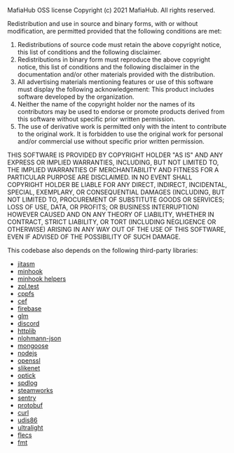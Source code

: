 MafiaHub OSS license
Copyright (c) 2021 MafiaHub. All rights reserved.

Redistribution and use in source and binary forms, with or without modification, are permitted provided that the following conditions are met:

1. Redistributions of source code must retain the above copyright notice, this list of conditions and the following disclaimer.
2. Redistributions in binary form must reproduce the above copyright notice, this list of conditions and the following disclaimer in the documentation and/or other materials provided with the distribution.
3. All advertising materials mentioning features or use of this software must display the following acknowledgement:
This product includes software developed by the organization.
4. Neither the name of the copyright holder nor the names of its contributors may be used to endorse or promote products derived from this software without specific prior written permission.
5. The use of derivative work is permitted only with the intent to contribute to the original work. It is forbidden to use the original work for personal and/or commercial use without specific prior written permission.

THIS SOFTWARE IS PROVIDED BY COPYRIGHT HOLDER "AS IS" AND ANY EXPRESS OR IMPLIED WARRANTIES, INCLUDING, BUT NOT LIMITED TO, THE IMPLIED WARRANTIES OF MERCHANTABILITY AND FITNESS FOR A PARTICULAR PURPOSE ARE DISCLAIMED. IN NO EVENT SHALL COPYRIGHT HOLDER BE LIABLE FOR ANY DIRECT, INDIRECT, INCIDENTAL, SPECIAL, EXEMPLARY, OR CONSEQUENTIAL DAMAGES (INCLUDING, BUT NOT LIMITED TO, PROCUREMENT OF SUBSTITUTE GOODS OR SERVICES; LOSS OF USE, DATA, OR PROFITS; OR BUSINESS INTERRUPTION) HOWEVER CAUSED AND ON ANY THEORY OF LIABILITY, WHETHER IN CONTRACT, STRICT LIABILITY, OR TORT (INCLUDING NEGLIGENCE OR OTHERWISE) ARISING IN ANY WAY OUT OF THE USE OF THIS SOFTWARE, EVEN IF ADVISED OF THE POSSIBILITY OF SUCH DAMAGE.

This codebase also depends on the following third-party libraries:
- [jitasm](https://github.com/hlide/jitasm/blob/master/LICENSE)
- [minhook](https://github.com/TsudaKageyu/minhook/blob/master/LICENSE.txt)
- [minhook helpers](https://github.com/citizenfx/fivem/blob/master/code/LICENSE)
- [zpl.test](https://github.com/zpl-c/zpl.test/blob/master/LICENSE)
- [cppfs](https://github.com/cginternals/cppfs/blob/master/LICENSE)
- [cef](https://github.com/chromiumembedded/cef/blob/master/LICENSE.txt)
- [firebase](https://github.com/firebase/firebase-cpp-sdk/blob/main/LICENSE)
- [glm](https://github.com/firebase/firebase-cpp-sdk/blob/main/LICENSE)
- [discord](https://discord.com/developers/docs/legal)
- [httplib](https://github.com/yhirose/cpp-httplib/blob/master/LICENSE)
- [nlohmann-json](https://github.com/nlohmann/json/blob/develop/LICENSE.MIT)
- [mongoose](https://github.com/cesanta/mongoose/blob/master/LICENSE)
- [nodejs](https://github.com/nodejs/node/blob/master/LICENSE)
- [openssl](https://www.openssl.org/source/license.html)
- [slikenet](https://github.com/SLikeSoft/SLikeNet/blob/master/license.txt)
- [optick](https://github.com/bombomby/optick/blob/master/LICENSE)
- [spdlog](https://github.com/gabime/spdlog/blob/v1.x/LICENSE)
- [steamworks](https://partner.steamgames.com/documentation/sdk_access_agreement)
- [sentry](https://sentry.io/terms/)
- [protobuf](https://github.com/protocolbuffers/protobuf/blob/master/LICENSE)
- [curl](https://curl.se/docs/copyright.html)
- [udis86](https://github.com/vmt/udis86)
- [ultralight](https://ultralig.ht/)
- [flecs](https://github.com/SanderMertens/flecs/)
- [fmt](https://fmt.dev/latest/index.html)
